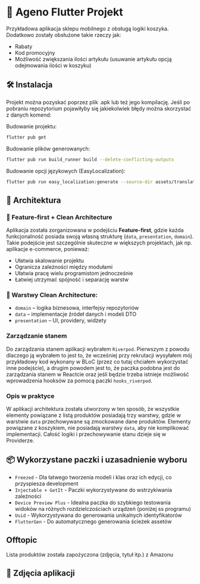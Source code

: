# 🛒 Ageno Flutter Projekt

Przykładowa aplikacja sklepu mobilnego z obsługą logiki koszyka. Dodatkowo zostały obsłużone takie rzeczy jak:
- Rabaty
- Kod promocyjny
- Możliwość zwiększania ilości artykułu (usuwanie artykułu opcją odejmowania ilości w koszyku)

## 🛠️ Instalacja

Projekt można pozyskać poprzez plik .apk lub też jego kompilację. Jeśli po pobraniu repozytorium pojawiłyby się jakiekolwiek błędy można skorzystać z danych komend:

Budowanie projektu: 
```bash
flutter pub get
```

Budowanie plików generowanych:
```bash
flutter pub run build_runner build --delete-conflicting-outputs
```

Budowanie opcji językowych (EasyLocalization):
```bash
flutter pub run easy_localization:generate --source-dir assets/translations -f keys -o locale_keys.g.dart
```

## 🧱 Architektura

### 🔹 Feature-first + Clean Architecture

Aplikacja została zorganizowana w podejściu **Feature-first**, gdzie każda funkcjonalność posiada swoją własną strukturę (`data`, `presentation`, `domain`). Takie podejście jest szczególnie skuteczne w większych projektach, jak np. aplikacje e-commerce, ponieważ:

- Ułatwia skalowanie projektu
- Ogranicza zależności między modułami
- Ułatwia pracę wielu programistom jednocześnie
- Łatwiej utrzymać spójność i separację warstw

### 🔹 Warstwy Clean Architecture:

- `domain` – logika biznesowa, interfejsy repozytoriów
- `data` – implementacje źródeł danych i modeli DTO
- `presentation` – UI, providery, widżety

### Zarządzanie stanem

Do zarządzania stanem aplikacji wybrałem `Riverpod`. Pierwszym z powodu dlaczego ją wybrałem to jest to, że wcześniej przy rekrutacji wysyłałem mój przykładowy kod wykonany w BLoC (przez co tutaj chciałem wykorzystać inne podejście), a drugim powodem jest to, że paczka podobna jest do zarządzania stanem w Reactcie oraz jeśli będzie trzeba istnieje możliwość wprowadzenia hooksów za pomocą paczki `hooks_riverpod`.

### Opis w praktyce

W aplikacji architektura została utworzony w ten sposób, że wszystkie elementy powiązane z listą produktów posiadają trzy warstwy, gdzie w warstwie `data` przechowywane są zmockowane dane produktów. Elementy powiązane z koszykiem, nie posiadają warstwy `data`, aby nie komplikować implementacji. Całość logiki i przechowywanie stanu dzieje się w Providerze.

## 📦 Wykorzystane paczki i uzasadnienie wyboru

- `Freezed` - Dla łatwego tworzenia modeli i klas oraz ich edycji, co przyspiesza development
- `Injectable + GetIt` - Paczki wykorzystywane do wstrzykiwania zależności
- `Device Preview Plus` - Idealna paczka do szybkiego testowania widoków na różnych rozdzielczościach urządzeń (poniżej ss programu)
- `Uuid` - Wykorzystywana do generowania unikalnych identyfikatorów
- `FlutterGen` - Do automatycznego generowania ścieżek assetów

## Offtopic
Lista produktów została zapożyczona (zdjęcia, tytuł itp.) z Amazonu 

## 📱 Zdjęcia aplikacji










